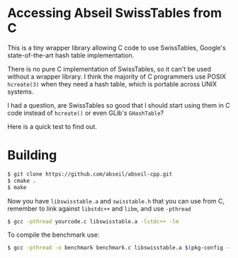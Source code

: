 # Accessing Abseil SwissTables from C

This is a tiny wrapper library allowing C code to use SwissTables, Google's
state-of-the-art hash table implementation.

There is no pure C implementation of SwissTables, so it can't be used without a
wrapper library. I think the majority of C programmers use POSIX `hcreate(3)`
when they need a hash table, which is portable across UNIX systems.

I had a question, are SwissTables so good that I should start using them in C
code instead of `hcreate()` or even GLib's `GHashTable`?

Here is a quick test to find out.

# Building

```bash
$ git clone https://github.com/abseil/abseil-cpp.git
$ cmake .
$ make
```

Now you have `libswisstable.a` and `swisstable.h` that you can use from C,
remember to link against `libstdc++` and `libm`, and use `-pthread`

```bash
$ gcc -pthread yourcode.c libswisstable.a -lstdc++ -lm
```

To compile the benchmark use:

```bash
$ gcc -pthread -o benchmark benchmark.c libswisstable.a $(pkg-config --cflags --libs glib-2.0) -lc -lm -lstdc++
```
